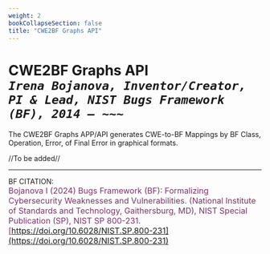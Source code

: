 ```yaml
---
weight: 2
bookCollapseSection: false
title: "CWE2BF Graphs API"
---
```


<!-- Google tag (gtag.js) -->
<script async src="https://www.googletagmanager.com/gtag/js?id=G-PJ364XPP9F"></script>
<script>
  window.dataLayer = window.dataLayer || [];
  function gtag(){dataLayer.push(arguments);}
  gtag('js', new Date());

  gtag('config', 'G-PJ364XPP9F');
</script>

# CWE2BF Graphs API <br/> _`Irena Bojanova, Inventor/Creator, PI & Lead, NIST Bugs Framework (BF), 2014 – ~~~`_

The CWE2BF Graphs APP/API generates CWE-to-BF Mappings by BF Class, Operation, Error, of Final Error in graphical formats.

<!-- - BF CWE2BF Graphs &rarr; [Key](https://forms.gle/SRZyva5Vn1i4dQQ2A) required:<br/>
  [https://samate.nist.gov/services/BF/BFCWE/CWEBFPPT](https://samate.nist.gov/services/BF/BFCWE/CWEBFPPT)

- Programatically &rarr; [Key](https://forms.gle/SRZyva5Vn1i4dQQ2A) required: <br/> -->

//To be added//
        
  <!-- C#
        
      HttpClient client = new HttpClient() { BaseAddress = new Uri("https://samate.nist.gov/services/BF") };

      //replace YOUR_USER_NAME and YOUR_KEY
      client.DefaultRequestHeaders.Add("user", YOUR_USER_NAME);
      client.DefaultRequestHeaders.Add("key", YOUR_KEY);

      //replace YOUR_CWEBF.xml_FILE_NAME and YOUR_CurrentCWEBF.xml_FILE_NAME 

      XXXXXXXXXXXXXXXXX -- not finished xxxxxxxxxxxxxxxxxxxxxxxxx

      var fileContent = new MultipartFormDataContent();
      foreach (var fileName in fileNames)
          fileContent.Add(new StreamContent(File.OpenRead(fileName)), "files", Path.GetFileName(fileName));

      //xxx var response = await BFClient.SendRequest("BFSpecification/CWEBFPPT/api", HttpMethod.Post, fileContent);
      response.EnsureSuccessStatusCode();
      var zipData = await response.Content.ReadAsStreamAsync();  
   
      //replace YOUR_FOLDER 
      zipData.CopyTo(File.Create(Path.Combine(YOUR_FOLDER, "CWEBFppt.zip")));

  Python
      
    //to be added// -->
_________________________________

BF CITATION: <br/>
<l style="font-size: 16px; color: #7D3368"> Bojanova I (2024) Bugs Framework (BF): Formalizing Cybersecurity Weaknesses and Vulnerabilities. (National Institute of Standards and Technology, Gaithersburg, MD), NIST Special Publication (SP), NIST SP 800-231. [https://doi.org/10.6028/NIST.SP.800-231](https://doi.org/10.6028/NIST.SP.800-231)</l>  <br/>